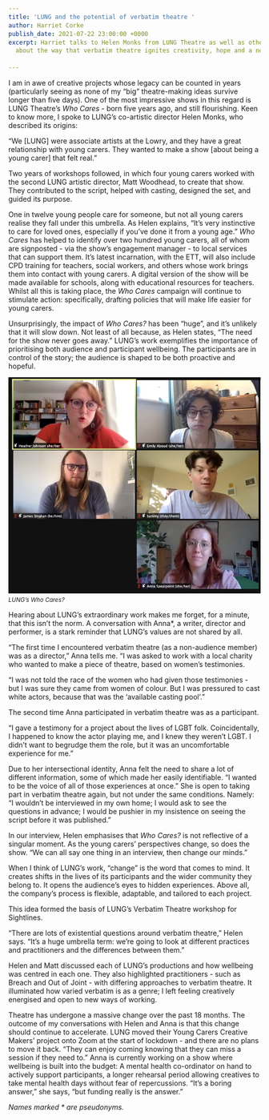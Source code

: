 ```yaml
---
title: 'LUNG and the potential of verbatim theatre '
author: Harriet Corke
publish_date: 2021-07-22 23:00:00 +0000
excerpt: Harriet talks to Helen Monks from LUNG Theatre as well as other theatre makers
  about the way that verbatim theatre ignites creativity, hope and a need for change

---
```

I am in awe of creative projects whose legacy can be counted in years (particularly seeing as none of my “big” theatre-making ideas survive longer than five days). One of the most impressive shows in this regard is LUNG Theatre’s _Who Cares_ - born five years ago, and still flourishing. Keen to know more, I spoke to LUNG’s co-artistic director Helen Monks, who described its origins:

“We \[LUNG\] were associate artists at the Lowry, and they have a great relationship with young carers. They wanted to make a show \[about being a young carer\] that felt real.”

  
Two years of workshops followed, in which four young carers worked with the second LUNG artistic director, Matt Woodhead, to create that show. They contributed to the script, helped with casting, designed the set, and guided its purpose.

One in twelve young people care for someone, but not all young carers realise they fall under this umbrella. As Helen explains, “It’s very instinctive to care for loved ones, especially if you’ve done it from a young age.” _Who Cares_ has helped to identify over two hundred young carers, all of whom are signposted - via the show’s engagement manager - to local services that can support them. It’s latest incarnation, with the ETT, will also include CPD training for teachers, social workers, and others whose work brings them into contact with young carers. A digital version of the show will be made available for schools, along with educational resources for teachers. Whilst all this is taking place, the _Who Cares_ campaign will continue to stimulate action: specifically, drafting policies that will make life easier for young carers.

Unsurprisingly, the impact of _Who Cares?_ has been “huge”, and it’s unlikely that it will slow down. Not least of all because, as Helen states, “The need for the show never goes away.” LUNG’s work exemplifies the importance of prioritising both audience and participant wellbeing. The participants are in control of the story; the audience is shaped to be both proactive and hopeful.

![LUNG’s Who Cares?](/static/img/in-focus/neurodiversity-and-performance-photo.jpeg)
<small class="caption"><em>LUNG’s Who Cares?</em></small>

Hearing about LUNG’s extraordinary work makes me forget, for a minute, that this isn’t the norm. A conversation with Anna*, a writer, director and performer, is a stark reminder that LUNG’s values are not shared by all.

“The first time I encountered verbatim theatre (as a non-audience member) was as a director,” Anna tells me. “I was asked to work with a local charity who wanted to make a piece of theatre, based on women’s testimonies.

“I was not told the race of the women who had given those testimonies - but I was sure they came from women of colour. But I was pressured to cast white actors, because that was the ‘available casting pool’.”

The second time Anna participated in verbatim theatre was as a participant.

“I gave a testimony for a project about the lives of LGBT folk. Coincidentally, I happened to know the actor playing me, and I knew they weren’t LGBT. I didn’t want to begrudge them the role, but it was an uncomfortable experience for me.”

Due to her intersectional identity, Anna felt the need to share a lot of different information, some of which made her easily identifiable. “I wanted to be the voice of all of those experiences at once.” She is open to taking part in verbatim theatre again, but not under the same conditions. Namely: “I wouldn’t be interviewed in my own home; I would ask to see the questions in advance; I would be pushier in my insistence on seeing the script before it was published.”

In our interview, Helen emphasises that _Who Cares?_ is not reflective of a singular moment. As the young carers’ perspectives change, so does the show. “We can all say one thing in an interview, then change our minds.”

When I think of LUNG’s work, “change” is the word that comes to mind. It creates shifts in the lives of its participants and the wider community they belong to. It opens the audience’s eyes to hidden experiences. Above all, the company’s process is flexible, adaptable, and tailored to each project.

This idea formed the basis of LUNG’s Verbatim Theatre workshop for Sightlines.

“There are lots of existential questions around verbatim theatre,” Helen says. “It’s a huge umbrella term: we’re going to look at different practices and practitioners and the differences between them.”

Helen and Matt discussed each of LUNG’s productions and how wellbeing was centred in each one. They also highlighted practitioners - such as Breach and Out of Joint - with differing approaches to verbatim theatre. It illuminated how varied verbatim is as a genre; I left feeling creatively energised and open to new ways of working.

Theatre has undergone a massive change over the past 18 months. The outcome of my conversations with Helen and Anna is that this change should continue to accelerate. LUNG moved their Young Carers Creative Makers’ project onto Zoom at the start of lockdown - and there are no plans to move it back. “They can enjoy coming knowing that they can miss a session if they need to.” Anna is currently working on a show where wellbeing is built into the budget: A mental health co-ordinator on hand to actively support participants, a longer rehearsal period allowing creatives to take mental health days without fear of repercussions. “It’s a boring answer,” she says, “but funding really is the answer.”

_Names marked * are pseudonyms._